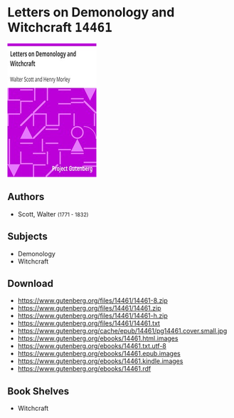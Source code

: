 # Letters on Demonology and Witchcraft <kbd>14461</kbd>

![](./cover.medium.jpg "")

## Authors


 - Scott, Walter <small>(1771 - 1832)</small>

## Subjects


 - Demonology
 - Witchcraft

## Download


 - https://www.gutenberg.org/files/14461/14461-8.zip
 - https://www.gutenberg.org/files/14461/14461.zip
 - https://www.gutenberg.org/files/14461/14461-h.zip
 - https://www.gutenberg.org/files/14461/14461.txt
 - https://www.gutenberg.org/cache/epub/14461/pg14461.cover.small.jpg
 - https://www.gutenberg.org/ebooks/14461.html.images
 - https://www.gutenberg.org/ebooks/14461.txt.utf-8
 - https://www.gutenberg.org/ebooks/14461.epub.images
 - https://www.gutenberg.org/ebooks/14461.kindle.images
 - https://www.gutenberg.org/ebooks/14461.rdf

## Book Shelves


 - Witchcraft

